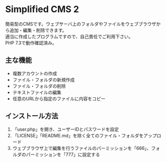 # Simplified CMS 2

簡易型のCMSです。ウェブサーバ上のフォルダやファイルをウェブブラウザから追加・編集・削除できます。  
適当に作成したプログラムですので、自己責任でご利用下さい。  
PHP 7.3で動作確認済み。

## 主な機能
- 複数アカウントの作成
- ファイル・フォルダの新規作成
- ファイル・フォルダの削除
- テキストファイルの編集
- 任意のURLから指定のファイルに内容をコピー

## インストール方法

1. 「user.php」を開き、ユーザーIDとパスワードを設定
2. 「LICENSE」「README.md」を除く全てのファイル・フォルダをアップロード
3. ウェブブラウザ上で編集を行うファイルのパーミッションを「666」、フォルダのパーミッションを「777」に設定する